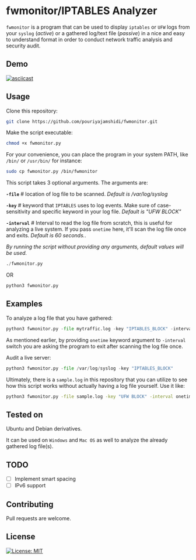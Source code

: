 # fwmonitor/IPTABLES Analyzer

`fwmonitor` is a program that can be used to display ```iptables``` or ```UFW``` logs from your ```syslog``` (*active*) or a gathered log/text file (*passive*) in a nice and easy to understand format in order to conduct network traffic analysis and security audit.

## Demo

[![asciicast](https://asciinema.org/a/394593.svg)](https://asciinema.org/a/394593)

## Usage

Clone this repository:

```bash
git clone https://github.com/pouriyajamshidi/fwmonitor.git
```

Make the script executable:

```bash
chmod +x fwmonitor.py
```

For your convenience, you can place the program in your system PATH, like ```/bin/``` or ```/usr/bin/``` for instance:

```bash
sudo cp fwmonitor.py /bin/fwmonitor
```

This script takes 3 optional arguments. The arguments are:

**```-file```**   # location of log file to be scanned. *Default is /var/log/syslog*

**```-key```**    # keyword that ```IPTABLES``` uses to log events. Make sure of case-sensitivity and specific keyword in your log file. *Default is "UFW BLOCK"*

**```-interval```**   # Interval to read the log file from scratch, this is useful for analyzing a live system. If you pass ```onetime``` here, it'll scan the log file once and exits. *Default is 60 seconds.*.

*By running the script without providing any arguments, default values will be used.*

```python
./fwmonitor.py
```

OR

```python
python3 fwmonitor.py
```

## Examples

To analyze a log file that you have gathered:

```python
python3 fwmonitor.py -file mytraffic.log -key "IPTABLES_BLOCK" -interval onetime
```

As mentioned earlier, by providing ```onetime``` keyword argument to ```-interval``` switch you are asking the program to exit after scanning the log file once.

Audit a live server:

```python
python3 fwmonitor.py -file /var/log/syslog -key "IPTABLES_BLOCK"
```

Ultimately, there is a `sample.log` in this repository that you can utilize to see how this script works without actually having a log file yourself. Use it like:

```bash
python3 fwmonitor.py -file sample.log -key "UFW BLOCK" -interval onetime
```

## Tested on

Ubuntu and Debian derivatives.

It can be used on ```Windows``` and ```Mac OS``` as well to analyze the already gathered log file(s).

## TODO

- [ ] Implement smart spacing
- [ ] IPv6 support

## Contributing

Pull requests are welcome.

## License

[![License: MIT](https://img.shields.io/badge/License-MIT-yellow.svg)](https://opensource.org/licenses/MIT)
